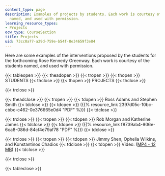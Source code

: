 ```yaml
---
content_type: page
description: Examples of projects by students. Each work is courtesy of the students
  named, and used with permission.
learning_resource_types:
- Projects
ocw_type: CourseSection
title: Projects
uid: 73cc0a77-a29d-759e-b54f-8e34659f3e84
---
```


Here are some examples of the interventions proposed by the students for the forthcoming Rose Kennedy Greenway. Each work is courtesy of the students named, and used with permission.

{{< tableopen >}}
{{< theadopen >}}
{{< tropen >}}
{{< thopen >}}
STUDENTS
{{< thclose >}}
{{< thopen >}}
PROJECTS
{{< thclose >}}

{{< trclose >}}

{{< theadclose >}}
{{< tropen >}}
{{< tdopen >}}
Ross Adams and Stephen Smith
{{< tdclose >}}
{{< tdopen >}}
({{% resource_link 2397d05c-10bc-cbbc-c462-0e376665e0d4 "PDF" %}})
{{< tdclose >}}

{{< trclose >}}
{{< tropen >}}
{{< tdopen >}}
Rob Morgan and Katherine James
{{< tdclose >}}
{{< tdopen >}}
({{% resource_link f8739ab4-806e-6ca8-086d-84cf4e79af78 "PDF" %}})
{{< tdclose >}}

{{< trclose >}}
{{< tropen >}}
{{< tdopen >}}
Jimmy Shen, Ophelia Wilkins, and Konstantinos Chadios
{{< tdclose >}}
{{< tdopen >}}
Video: ([MP4 - 12 MB](https://archive.org/download/MIT4.303F03/4.303-220k.mp4))
{{< tdclose >}}

{{< trclose >}}

{{< tableclose >}}